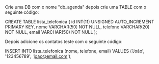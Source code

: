 Crie uma DB com o nome "db_agenda" depois crie uma TABLE com o seguinte código: 


CREATE TABLE lista_telefonica (
  id INT(11) UNSIGNED AUTO_INCREMENT PRIMARY KEY,
  nome VARCHAR(50) NOT NULL,
  telefone VARCHAR(20) NOT NULL,
  email VARCHAR(50) NOT NULL
);



Depois adicione os contatos teste com o seguinte código: 

INSERT INTO lista_telefonica (nome, telefone, email) VALUES ('João', '123456789', 'joao@email.com');



